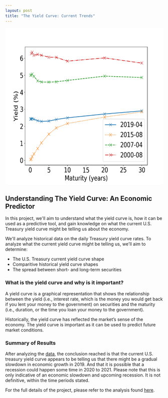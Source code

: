 ```yaml
---
layout: post
title: "The Yield Curve: Current Trends"
---
```

<img src="/assets/img/yield_curve_current_Mar19.png" width="700" height="500">

## Understanding The Yield Curve: An Economic Predictor
In this project, we'll aim to understand what the yield curve is, how it can be used as a predictive tool, and gain knowledge on what the current U.S. Treasury yield curve might be telling us about the economy.

We'll analyze historical data on the daily Treasury yield curve rates. To analyze what the current yield curve might be telling us, we'll aim to determine:

-  The U.S. Treasury current yield curve shape
-  Comparitive historical yield curve shapes
-  The spread between short- and long-term securities

### What is the yield curve and why is it important?

A yield curve is a graphical representation that shows the relationship between the yield (i.e., interest rate, which is the money you would get back if you lent your money to the government) on securities and the maturity (i.e., duration, or the time you loan your money to the government).

Historically, the yield curve has reflected the market’s sense of the economy. The yield curve is important as it can be used to predict future market conditions.

### Summary of Results

After analyzing the [data](https://www.treasury.gov/resource-center/data-chart-center/interest-rates/pages/TextView.aspx?data=yieldYear&year=2019), the conclusion reached is that the current U.S. treasury yield curve appears to be telling us that there might be a gradual slowdown in economic growth in 2019. And that it is possible that a recession could happen some time in 2020 to 2021. Please note that this is only indicative of an economic slowdown and upcoming recession. It is not definitive, within the time periods stated.

For the full details of the project, please refer to the analysis found [here](https://github.com/sunshinescience/yield_curve/blob/master/yieldcurve.ipynb).
